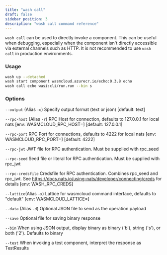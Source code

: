 ```yaml
---
title: "wash call"
draft: false
sidebar_position: 3
description: "wash call command reference"
--- 
```


`wash call` can be used to directly invoke a component. This can be useful when debugging, especially when the component isn't directly accessible via external channels such as HTTP. It is not recommended to use `wash call` in production environments.

### Usage

```bash
wash up --detached
wash start component wasmcloud.azurecr.io/echo:0.3.8 echo
wash call echo wasi:cli/run.run --bin s
```

### Options

`--output` (Alias `-o`) Specify output format (text or json) [default: text]

`--rpc-host` (Alias `-r`) RPC Host for connection, defaults to 127.0.0.1 for local nats [env: WASMCLOUD_RPC_HOST=] [default: 127.0.0.1]

`--rpc-port` RPC Port for connections, defaults to 4222 for local nats [env: WASMCLOUD_RPC_PORT=] [default: 4222]

`--rpc-jwt` JWT file for RPC authentication. Must be supplied with rpc_seed

`--rpc-seed` Seed file or literal for RPC authentication. Must be supplied with rpc_jwt

`--rpc-credsfile` Credsfile for RPC authentication. Combines rpc_seed and rpc_jwt. See <https://docs.nats.io/using-nats/developer/connecting/creds> for details [env: WASH_RPC_CREDS]

`--lattice`(Alias `-x`) Lattice for wasmcloud command interface, defaults to "default" [env: WASMCLOUD_LATTICE=]

`--data` (Alias `-d`) Optional JSON file to send as the operation payload

`--save` Optional file for saving binary response

`--bin` When using JSON output, display binary as binary ('b'), string ('s'), or both ('2'). Defaults to binary

`--test` When invoking a test component, interpret the response as TestResults
